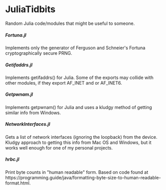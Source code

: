 # JuliaTidbits
Random Julia code/modules that might be useful to someone.

<h5>Fortuna.jl</h5>
Implements only the generator of Ferguson and Schneier's Fortuna cryptographically secure PRNG.

<h5>Getifaddrs.jl</h5>
Implements getifaddrs() for Julia. Some of the exports may collide with other modules, if they export AF_INET and or AF_INET6.

<h5>Getpwnam.jl</h5>
Implements getpwnam() for Julia and uses a kludgy method of getting similar info from Windows. 

<h5>NetworkInterfaces.jl</h5>
Gets a list of network interfaces (ignoring the loopback) from the device. Kludgy approach to getting this info from Mac OS and Windows, but it works well enough for one of my personal projects.

<h5>hrbc.jl</h5>
Print byte counts in "human readable" form. Based on code found at https://programming.guide/java/formatting-byte-size-to-human-readable-format.html.
